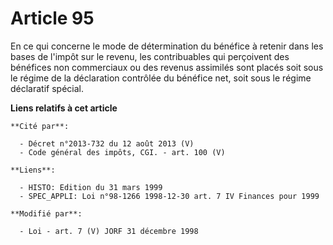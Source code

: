 # Article 95

En ce qui concerne le mode de détermination du bénéfice à retenir dans les bases de l'impôt sur le revenu, les contribuables
qui perçoivent des bénéfices non commerciaux ou des revenus assimilés sont placés soit sous le régime de la déclaration
contrôlée du bénéfice net, soit sous le régime déclaratif spécial.

**Liens relatifs à cet article**

	**Cité par**:

	  - Décret n°2013-732 du 12 août 2013 (V)
	  - Code général des impôts, CGI. - art. 100 (V)

	**Liens**:

	  - HISTO: Edition du 31 mars 1999
	  - SPEC_APPLI: Loi n°98-1266 1998-12-30 art. 7 IV Finances pour 1999

	**Modifié par**:

	  - Loi - art. 7 (V) JORF 31 décembre 1998
